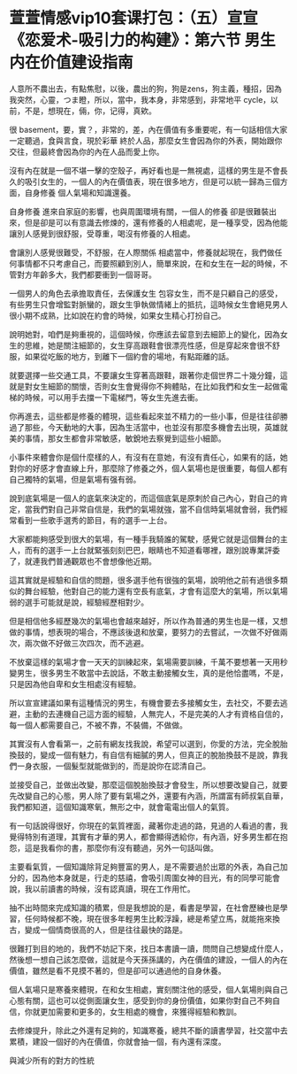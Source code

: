 # 萱萱情感vip10套课打包：（五）宣宣《恋爱术-吸引力的构建》：第六节 男生内在价值建设指南

人意所不農出去，有點焦慰，以後，農出的狗，狗是zens，狗主義，種招，因為我突然，心靈，つま瞪，所以，當中，我本身，非常感到，非常地平 cycle，以前，不是，想現在，倆，你，记得，真欸。

很 basement，要，實？，非常的，差，內在價值有多重要呢，有一句話相信大家一定聽過，食與言食，現於彩華 終於人品，那麼女生會因為你的外表，開始跟你交往，但最終會因為你的內在人品而愛上你。

沒有內在就是一個不堪一擊的空殼子，再好看也是一無視處，這樣的男生是不會長久的吸引女生的，一個人的內在價值表，現在很多地方，但是可以統一歸為三個方面，自身修養 個人氣場和知識還養。

自身修養 進來自家庭的影響，也與周圍環境有關，一個人的修養 卻是很難裝出來，但是卻是可以有意識去修煉的，還有修養的人相處呢，是一種享受，因為他能讓別人感覺到很舒服，受尊重，喝沒有修養的人相處。

會讓別人感覺很難受，不舒服，在人際關係 相處當中，修養就起現在，我們做任何事情都不只考慮自己，而要照顧到別人，簡單來說，在和女生在一起的時候，不管對方年齡多大，我們都要衝到一個哥哥。

一個男人的角色去承擔取責任，去保護女生 包容女生，而不是只顧自己的感受，有些男生只會增監對脈蠻的，跟女生爭執做情緒上的抵抗，這時候女生會絕見男人很小期不成熟，比如說在約會的時候，如果女生精心打扮自己。

說明她對，咱們是夠重視的，這個時候，你應該去留意到去細節上的變化，因為女生的思維，她是關注細節的，女生穿高跟鞋會很漂亮性感，但是穿起來會很不舒服，如果從吃飯的地方，到離下一個約會的場地，有點距離的話。

就要選擇一些交通工具，不要讓女生穿著高跟鞋，跟著你走個世界二十幾分鐘，這就是對女生細節的關懷，否則女生會覺得你不夠體貼，在比如我們和女生一起做電梯的時候，可以用手去擋一下電梯門，等女生先進去衝。

你再進去，這些都是修養的體現，這些看起來並不精力的一些小事，但是往往卻勝過了那些，今天動地的大事，因為生活當中，也並沒有那麼多機會去出現，英雄就美的事情，那女生都會非常敏感，敏銳地去察覺到這些小細節。

小事件來體會你是個什麼樣的人，有沒有在意她，有沒有責任心，如果有的話，她對你的好感才會直線上升，那麼除了修養之外，個人氣場也是很重要，每個人都有自己獨特的氣場，但是氣場有强有弱。

說到底氣場是一個人的底氣來決定的，而這個底氣是原刺於自己內心，對自己的肯定，當我們對自己非常自信是，我們的氣場就強，當不自信時氣場就會弱，我們經常看到一些歌手選秀的節目，有的選手一上台。

大家都能夠感受到很大的氣場，有一種手我騎誰的駕駛，感覺它就是這個舞台的主人，而有的選手一上台就緊張刻刻巴巴，眼睛也不知道看哪裡，跟別說專業評委了，就連我們普通觀眾也不會想像他近期。

這其實就是經驗和自信的問題，很多選手他有很強的氣場，說明他之前有過很多類似的舞台經驗，他對自己的能力還有空長有底氣，才會有這麼大的氣場，所以氣場弱的選手可能就是說，經驗經歷相對少。

但是相信他多經歷幾次的氣場也會越來越好，所以作為普通的男生也是一樣，又想做的事情，想表現的場合，不應該後退和放棄，要努力的去嘗試，一次做不好做兩次，兩次做不好做三次四次，而不逃避。

不放棄這樣的氣場才會一天天的訓練起來，氣場需要訓練，千萬不要想著一天用秒變男生，很多男生不敢當中去說話，不敢主動接觸女生，真的是他恰盡嗎，不是，只是因為他自卑和女生相處沒有經驗。

所以宣宣建議如果有這種情況的男生，有機會要去多接觸女生，去社交，不要去逃避，主動的去連機自己這方面的經驗，人無完人，不是完美的人才有資格自信的，每一個人都需要自己，不被不靠，不裝備，不做做。

其實沒有人會看第一，之前有網友找我說，希望可以選到，你愛的方法，完全脫胎換鼓的，變成一個有魅力，有自信有細膩的男人，但真正的脫胎換鼓不是說，靠我們一身衣服，一個髮型就能做到的，而是說你在認清自己。

並接受自己，並做出改變，那麼這個脫胎換鼓才會發生，所以想要改變自己，就要先改變自己的心態，男人除了要有氣場之外，還要有內涵，所謂富有師叔氣自華，我們都知道，這個知識寒氧，無形之中，就會電電出個人的氣質。

有一句話說得很好，你現在的氣質裡面，藏著你走過的路，見過的人看過的書，我覺得特別有道理，其實有才華的男人，都會顯得透給你，有內涵，好多男生都在抱怨，這是我看你的書，那麼你有沒有聽過，另外一句話叫做。

主要看氣質，一個知識除背足夠豐富的男人，是不需要過於出眾的外表，為自己加分的，因為他本身就是，行走的慈禧，會吸引周圍女神的目光，有的同學可能會說，我以前讀書的時候，沒有認真讀，現在工作用忙。

抽不出時間來完成知識的積累，但是我想說的是，看書是學習，在社會歷練也是學習，任何時候都不晚，現在很多年輕男生比較浮躁，總是希望立馬，就能拖來換古，變成一個情商很高的人，但是往往最快的路是。

很難打到目的地的，我們不妨記下來，找日本書讀一讀，問問自己想變成什麼人，然後想一想自己該怎麼做，這就是今天孫孫講的，內在價值的建設，一個人的內在價值，雖然是看不見摸不著的，但是卻可以通過他的自身休養。

個人氣場只是寒養來體現，在和女生相處，實刻關注他的感受，個人氣場則與自己心態有關，這也可以從側面讓女生，感受到你的身份價值，如果你對自己不夠自信，你就更加需要和更多的，女生相處的機會，來獲得經驗和教訓。

去修煉提升，除此之外還有足夠的，知識寒養，總共不斷的讀書學習，社交當中去累積，建設一個好的內在價值，你就會抽一個，有內還有深度。

與減少所有的對方的性統